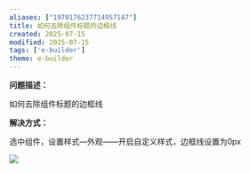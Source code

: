 ```yaml
---
aliases: ["1970176237714957147"]
title: 如何去除组件标题的边框线
created: 2025-07-15
modified: 2025-07-15
tags: ['e-builder']
theme: e-builder
---
```


**问题描述：**

如何去除组件标题的边框线

**解决方式：**

选中组件，设置样式—外观——开启自定义样式，边框线设置为0px

![](https://myhelpdoc.oss-cn-heyuan.aliyuncs.com/mdimages/cf3d4633d46c9d091b3e5627886e2d29.jpg)